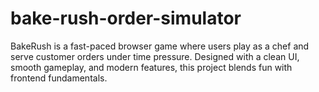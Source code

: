 # bake-rush-order-simulator
BakeRush is a fast-paced browser game where users play as a chef and serve customer orders under time pressure. Designed with a clean UI, smooth gameplay, and modern features, this project blends fun with frontend fundamentals.

